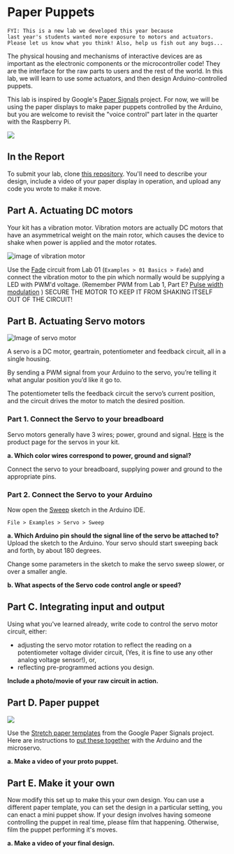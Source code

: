 # Paper Puppets

```
FYI: This is a new lab we developed this year because 
last year's students wanted more exposure to motors and actuators. 
Please let us know what you think! Also, help us fish out any bugs...
```
The physical housing and mechanisms of interactive devices are as important as the electronic components or the microcontroller code! They are the interface for the raw parts to users and the rest of the world. In this lab, we will learn to use some actuators, and then design Arduino-controlled puppets.

This lab is inspired by Google's [Paper Signals](https://papersignals.withgoogle.com) project. For now, we will be using the paper displays to make paper puppets controlled by the Arduino, but you are welcome to revisit the "voice control" part later in the quarter with the Raspberry Pi. 

![](https://github.com/FAR-Lab/Developing-and-Designing-Interactive-Devices/raw/docs/wave.gif)
## In the Report

To submit your lab, clone [this repository](https://github.com/FAR-Lab/IDD-Fa18-Lab4). You'll need to describe your design, include a video of your paper display in operation, and upload any code you wrote to make it move.


## Part A. Actuating DC motors


Your kit has a vibration motor. Vibration motors are actually DC motors that have an asymmetrical weight on the main rotor, which causes the device to shake when power is applied and the motor rotates. 

![image of vibration motor](https://cdn-shop.adafruit.com/145x109/1201-01.jpg)

Use the [Fade](https://www.arduino.cc/en/tutorial/fade) circuit from Lab 01 (```Examples > 01 Basics > Fade```) and connect the vibration motor to the pin which normally would be supplying a LED with PWM'd voltage. (Remember PWM from Lab 1, Part E? [Pulse width modulation](https://github.com/FAR-Lab/Developing-and-Designing-Interactive-Devices/wiki/Lab-01#part-e-fade-a-led-using-arduino) )  SECURE THE MOTOR TO KEEP IT FROM SHAKING ITSELF OUT OF THE CIRCUIT!

## Part B. Actuating Servo motors
![Image of servo motor](https://cdn-shop.adafruit.com/145x109/169-06.jpg)

A servo is a DC motor, geartrain, potentiometer and feedback circuit, all in a single housing.

By sending a PWM signal from your Arduino to the servo, you’re telling it what angular position you’d like it go to.

The potentiometer tells the feedback circuit the servo’s current position, and the circuit drives the motor to match the desired position.

### Part 1. Connect the Servo to your breadboard

Servo motors generally have 3 wires; power, ground and signal. [Here](https://www.adafruit.com/product/169) is the product page for the servos in your kit. 

**a. Which color wires correspond to power, ground and signal?**

Connect the servo to your breadboard, supplying power and ground to the appropriate pins. 

### Part 2. Connect the Servo to your Arduino

Now open the [Sweep](https://www.arduino.cc/en/Tutorial/Sweep) sketch in the Arduino IDE. 

```File > Examples > Servo > Sweep```

**a. Which Arduino pin should the signal line of the servo be attached to?**
Upload the sketch to the Arduino. Your servo should start sweeping back and forth, by about 180 degrees.

Change some parameters in the sketch to make the servo sweep slower, or over a smaller angle.

**b. What aspects of the Servo code control angle or speed?**

## Part C. Integrating input and output

Using what you've learned already, write code to control the servo motor circuit, either:
* adjusting the servo motor rotation to reflect the reading on a potentiometer voltage divider circuit, (Yes, it is fine to use any other analog voltage sensor!), or, 
* reflecting pre-programmed actions you design. 

**Include a photo/movie of your raw circuit in action.**

## Part D. Paper puppet

![](https://papersignals.withgoogle.com/static/images/instructions/slides/stretch_00011.png)

Use the [Stretch paper templates](https://papersignals.withgoogle.com/static/files/stretch.pdf) from the Google Paper Signals project. Here are instructions to [put these together](https://papersignals.withgoogle.com/getstarted#put-it-all-together) with the Arduino and the microservo.

**a. Make a video of your proto puppet.**

## Part E. Make it your own

Now modify this set up to make this your own design. You can use a different paper template, you can set the design in a particular setting, you can enact a mini puppet show. If your design involves having someone controlling the puppet in real time, please film that happening. Otherwise, film the puppet performing it's moves. 

**a. Make a video of your final design.**
 